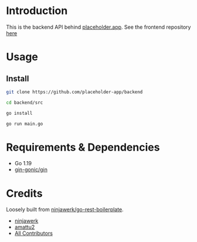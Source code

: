 # Introduction

This is the backend API behind [placeholder.app](https://placeholder.app). See the frontend repository [here](../frontend)

# Usage

## Install

```bash
git clone https://github.com/placeholder-app/backend
```

```bash
cd backend/src
```

```bash
go install
```

```bash
go run main.go
```

# Requirements & Dependencies

- Go 1.19
- [gin-gonic/gin](github.com/gin-gonic/gin)

# Credits

Loosely built from [ninjawerk/go-rest-boilerplate](https://github.com/ninjawerk/go-rest-boilerplate/).

- [ninjawerk](https://github.com/ninjawerk)
- [amattu2](https://github.com/amattu2)
- [All Contributors](../../contributors)
